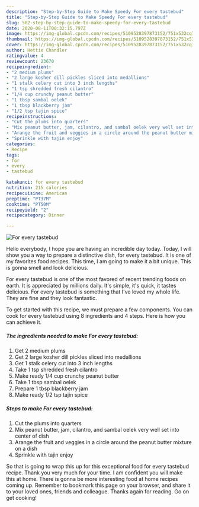 ```yaml
---
description: "Step-by-Step Guide to Make Speedy For every tastebud"
title: "Step-by-Step Guide to Make Speedy For every tastebud"
slug: 502-step-by-step-guide-to-make-speedy-for-every-tastebud
date: 2020-08-11T00:32:15.797Z
image: https://img-global.cpcdn.com/recipes/5109528397873152/751x532cq70/for-every-tastebud-recipe-main-photo.jpg
thumbnail: https://img-global.cpcdn.com/recipes/5109528397873152/751x532cq70/for-every-tastebud-recipe-main-photo.jpg
cover: https://img-global.cpcdn.com/recipes/5109528397873152/751x532cq70/for-every-tastebud-recipe-main-photo.jpg
author: Hettie Chandler
ratingvalue: 4
reviewcount: 23670
recipeingredient:
- "2 medium plums"
- "2 large kosher dill pickles sliced into medallions"
- "1 stalk celery cut into 3 inch lengths"
- "1 tsp shredded fresh cilantro"
- "1/4 cup crunchy peanut butter"
- "1 tbsp sambal oelek"
- "1 tbsp blackberry jam"
- "1/2 tsp tajin spice"
recipeinstructions:
- "Cut the plums into quarters"
- "Mix peanut butter, jam, cilantro, and sambal oelek very well set into center of dish"
- "Arange the fruit and veggies in a circle around the peanut butter mixture on a dish"
- "Sprinkle with tajin enjoy"
categories:
- Recipe
tags:
- for
- every
- tastebud

katakunci: for every tastebud 
nutrition: 215 calories
recipecuisine: American
preptime: "PT37M"
cooktime: "PT50M"
recipeyield: "2"
recipecategory: Dinner

---
```



![For every tastebud](https://img-global.cpcdn.com/recipes/5109528397873152/751x532cq70/for-every-tastebud-recipe-main-photo.jpg)

Hello everybody, I hope you are having an incredible day today. Today, I will show you a way to prepare a distinctive dish, for every tastebud. It is one of my favorites food recipes. This time, I am going to make it a bit unique. This is gonna smell and look delicious.



For every tastebud is one of the most favored of recent trending foods on earth. It is appreciated by millions daily. It's simple, it's quick, it tastes delicious. For every tastebud is something that I've loved my whole life. They are fine and they look fantastic.


To get started with this recipe, we must prepare a few components. You can cook for every tastebud using 8 ingredients and 4 steps. Here is how you can achieve it.

<!--inarticleads1-->

##### The ingredients needed to make For every tastebud:

1. Get 2 medium plums
1. Get 2 large kosher dill pickles sliced into medallions
1. Get 1 stalk celery cut into 3 inch lengths
1. Take 1 tsp shredded fresh cilantro
1. Make ready 1/4 cup crunchy peanut butter
1. Take 1 tbsp sambal oelek
1. Prepare 1 tbsp blackberry jam
1. Make ready 1/2 tsp tajin spice




<!--inarticleads2-->

##### Steps to make For every tastebud:

1. Cut the plums into quarters
1. Mix peanut butter, jam, cilantro, and sambal oelek very well set into center of dish
1. Arange the fruit and veggies in a circle around the peanut butter mixture on a dish
1. Sprinkle with tajin enjoy




So that is going to wrap this up for this exceptional food for every tastebud recipe. Thank you very much for your time. I am confident you will make this at home. There is gonna be more interesting food at home recipes coming up. Remember to bookmark this page on your browser, and share it to your loved ones, friends and colleague. Thanks again for reading. Go on get cooking!
